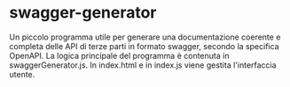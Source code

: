 # swagger-generator
Un piccolo programma utile per generare una documentazione coerente e completa delle API di terze parti in formato swagger, secondo la specifica OpenAPI. La logica principale del programma è contenuta in swaggerGenerator.js. In index.html e in index.js viene gestita l'interfaccia utente.
